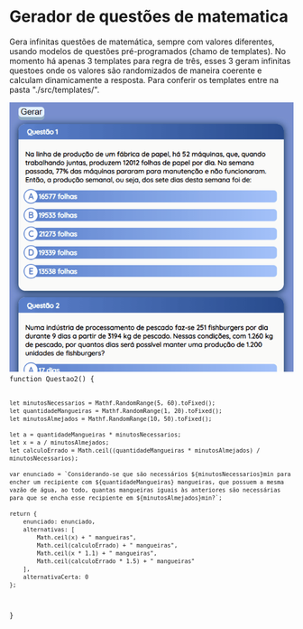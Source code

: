 <h1>Gerador de questões de matematica</h1>
<p>Gera infinitas questões de matemática, sempre com valores diferentes, usando modelos de questões pré-programados (chamo de templates). No momento há apenas 3 templates para regra de três, esses 3 geram infinitas questoes onde os valores são randomizados de maneira coerente e calculam dinamicamente a resposta. Para conferir os templates entre na pasta "./src/templates/".</p>
<img src="https://github.com/LeonardoDaLuz/MQG-Gerador-de-Questoes-De-Matematica/blob/main/demonstracao/GifDemonstracaoGeracaoDeQuestoes.gif?raw=true" />

<code>
function Questao2() {

    let minutosNecessarios = Mathf.RandomRange(5, 60).toFixed();
    let quantidadeMangueiras = Mathf.RandomRange(1, 20).toFixed();
    let minutosAlmejados = Mathf.RandomRange(10, 50).toFixed();

    let a = quantidadeMangueiras * minutosNecessarios;
    let x = a / minutosAlmejados;
    let calculoErrado = Math.ceil((quantidadeMangueiras * minutosAlmejados) / minutosNecessarios);

    var enunciado = `Considerando-se que são necessários ${minutosNecessarios}min para encher um recipiente com ${quantidadeMangueiras} mangueiras, que possuem a mesma vazão de água, ao todo, quantas mangueiras iguais às anteriores são necessárias para que se encha esse recipiente em ${minutosAlmejados}min?`;

    return {
        enunciado: enunciado,
        alternativas: [
            Math.ceil(x) + " mangueiras",
            Math.ceil(calculoErrado) + " mangueiras",
            Math.ceil(x * 1.1) + " mangueiras",
            Math.ceil(calculoErrado * 1.5) + " mangueiras"
        ],
        alternativaCerta: 0
    };
}

</code>